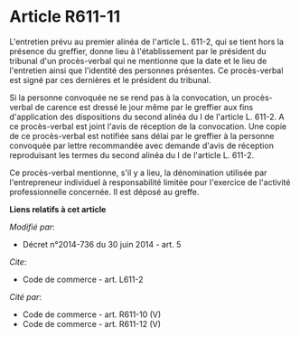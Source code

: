 # Article R611-11

L'entretien prévu au premier alinéa de l'article L. 611-2, qui se tient hors la présence du greffier, donne lieu à
l'établissement par le président du tribunal d'un procès-verbal qui ne mentionne que la date et le lieu de l'entretien ainsi
que l'identité des personnes présentes. Ce procès-verbal est signé par ces dernières et le président du tribunal. 

Si la personne convoquée ne se rend pas à la convocation, un procès-verbal de carence est dressé le jour même par le greffier
aux fins d'application des dispositions du second alinéa du I de l'article L. 611-2. A ce procès-verbal est joint l'avis de
réception de la convocation. Une copie de ce procès-verbal est notifiée sans délai par le greffier à la personne convoquée
par lettre recommandée avec demande d'avis de réception reproduisant les termes du second alinéa du I de l'article L. 611-2. 

Ce procès-verbal mentionne, s'il y a lieu, la dénomination utilisée par l'entrepreneur individuel à responsabilité limitée
pour l'exercice de l'activité professionnelle concernée. Il est déposé au greffe.

**Liens relatifs à cet article**

_Modifié par_:

  - Décret n°2014-736 du 30 juin 2014 - art. 5

_Cite_:

  - Code de commerce - art. L611-2

_Cité par_:

  - Code de commerce - art. R611-10 (V)
  - Code de commerce - art. R611-12 (V)
